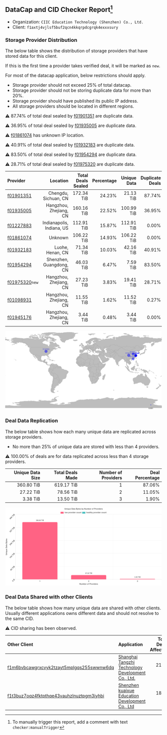 ## DataCap and CID Checker Report[^1]
 - Organization: `CIIC Education Technology (Shenzhen) Co., Ltd.`
 - Client: `f1axtj4vjlsf5buf2qcn4kkqrpdcgrqk4exxxsury`
### Storage Provider Distribution
The below table shows the distribution of storage providers that have stored data for this client.

If this is the first time a provider takes verified deal, it will be marked as `new`.

For most of the datacap application, below restrictions should apply.
 - Storage provider should not exceed 25% of total datacap.
 - Storage provider should not be storing duplicate data for more than 20%.
 - Storage provider should have published its public IP address.
 - All storage providers should be located in different regions.

⚠️ 87.74% of total deal sealed by [f01901351](https://filfox.info/en/address/f01901351) are duplicate data.

⚠️ 36.95% of total deal sealed by [f01935005](https://filfox.info/en/address/f01935005) are duplicate data.

⚠️ [f01861074](https://filfox.info/en/address/f01861074) has unknown IP location.

⚠️ 40.91% of total deal sealed by [f01932183](https://filfox.info/en/address/f01932183) are duplicate data.

⚠️ 83.50% of total deal sealed by [f01954294](https://filfox.info/en/address/f01954294) are duplicate data.

⚠️ 28.71% of total deal sealed by [f01975320](https://filfox.info/en/address/f01975320) are duplicate data.

| Provider                                                    |                  Location | Total Deals Sealed | Percentage | Unique Data | Duplicate Deals |
| :---------------------------------------------------------- | ------------------------: | -----------------: | ---------: | ----------: | --------------: |
| [f01901351](https://filfox.info/en/address/f01901351)       |      Chengdu, Sichuan, CN |         172.34 TiB |     24.23% |   21.13 TiB |          87.74% |
| [f01935005](https://filfox.info/en/address/f01935005)       |    Hangzhou, Zhejiang, CN |         160.16 TiB |     22.52% |  100.99 TiB |          36.95% |
| [f01227883](https://filfox.info/en/address/f01227883)       | Indianapolis, Indiana, US |         112.91 TiB |     15.87% |  112.91 TiB |           0.00% |
| [f01861074](https://filfox.info/en/address/f01861074)       |                   Unknown |         106.22 TiB |     14.93% |  106.22 TiB |           0.00% |
| [f01932183](https://filfox.info/en/address/f01932183)       |          Luohe, Henan, CN |          71.34 TiB |     10.03% |   42.16 TiB |          40.91% |
| [f01954294](https://filfox.info/en/address/f01954294)       |   Shenzhen, Guangdong, CN |          46.03 TiB |      6.47% |    7.59 TiB |          83.50% |
| [f01975320](https://filfox.info/en/address/f01975320)`new`  |    Hangzhou, Zhejiang, CN |          27.23 TiB |      3.83% |   19.41 TiB |          28.71% |
| [f01098931](https://filfox.info/en/address/f01098931)       |    Hangzhou, Zhejiang, CN |          11.55 TiB |      1.62% |   11.52 TiB |           0.27% |
| [f01945176](https://filfox.info/en/address/f01945176)       |    Hangzhou, Zhejiang, CN |           3.44 TiB |      0.48% |    3.44 TiB |           0.00% |

![Provider Distribution](https://raw.githubusercontent.com/data-preservation-programs/filplus-checker-assets/main/filecoin-project/filecoin-plus-large-datasets/issues/1207/1671098846401.png)
### Deal Data Replication
The below table shows how each many unique data are replicated across storage providers.
- No more than 25% of unique data are stored with less than 4 providers.

⚠️ 100.00% of deals are for data replicated across less than 4 storage providers.

| Unique Data Size | Total Deals Made | Number of Providers | Deal Percentage |
| ---------------: | ---------------: | ------------------: | --------------: |
|       360.80 TiB |       619.17 TiB |                   1 |          87.06% |
|        27.22 TiB |        78.56 TiB |                   2 |          11.05% |
|         3.38 TiB |        13.50 TiB |                   3 |           1.90% |

![Replication Distribution](https://raw.githubusercontent.com/data-preservation-programs/filplus-checker-assets/main/filecoin-project/filecoin-plus-large-datasets/issues/1207/1671098847015.png)
### Deal Data Shared with other Clients
The below table shows how many unique data are shared with other clients.
Usually different applications owns different data and should not resolve to the same CID.

⚠️ CID sharing has been observed.

| Other Client                                                                                                          | Application                                                                                                                        | Total Deals Affected | Unique CIDs |        Verifier |
| :-------------------------------------------------------------------------------------------------------------------- | :--------------------------------------------------------------------------------------------------------------------------------- | -------------------: | ----------: | --------------: |
| [f1m6bvbcawgrxcvyk2tzayt5mplgqs255swwnw6dq](https://filfox.info/en/address/f1m6bvbcawgrxcvyk2tzayt5mplgqs255swwnw6dq) | [Shanghai Tangzhi Technology Development Co\., Ltd\.](https://github.com/filecoin-project/filecoin-plus-large-datasets/issues/826) |            21.38 TiB |         673 | LDN v3 multisig |
| [f1t3buz7oqz4fktpthqe43vauhzlnuztpgm3iyhbi](https://filfox.info/en/address/f1t3buz7oqz4fktpthqe43vauhzlnuztpgm3iyhbi) | [Shenzhen kuaixue Education Development Co\., Ltd](https://github.com/filecoin-project/filecoin-plus-large-datasets/issues/1363)   |            18.97 TiB |         470 | LDN v3 multisig |

[^1]: To manually trigger this report, add a comment with text `checker:manualTrigger`
